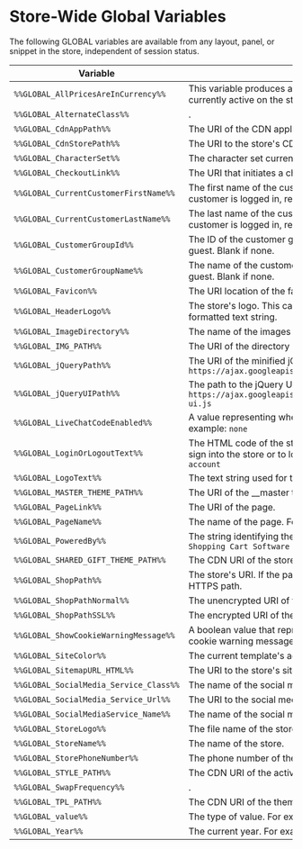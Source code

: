 <h1>Store-Wide Global Variables</h1>


The following GLOBAL variables are available from any layout, panel, or snippet in the store, independent of session status.

| Variable | Description |
| --- | --- |
| `%%GLOBAL_AllPricesAreInCurrency%%` | This variable produces a text string that identifies the currency currently active on the store. For example: <NOBR>`All Prices are in USD`</nobr> |
| `%%GLOBAL_AlternateClass%%` | . |
| `%%GLOBAL_CdnAppPath%%` | The URI of the CDN application. |
| `%%GLOBAL_CdnStorePath%%` | The URI to the store's CDN directory. |
| `%%GLOBAL_CharacterSet%%` | The character set currently active on the store. For example, UTF-8. |
| `%%GLOBAL_CheckoutLink%%` | The URI that initiates a checkout sequence. |
| `%%GLOBAL_CurrentCustomerFirstName%%` | The first name of the customer who is currently logged in. If no customer is logged in, returns: `Guest` |
| `%%GLOBAL_CurrentCustomerLastName%%` | The last name of the customer who is currently logged in. If no customer is logged in, returns no content. |
| `%%GLOBAL_CustomerGroupId%%` | The ID of the customer group for the currently logged-in user or guest. Blank if none. |
| `%%GLOBAL_CustomerGroupName%%` | The name of the customer group for the currently logged-in user or guest. Blank if none. |
| `%%GLOBAL_Favicon%%` | The URI location of the favicon file. |
| `%%GLOBAL_HeaderLogo%%` | The store's logo. This can be either an image file or an HTML-formatted text string. |
| `%%GLOBAL_ImageDirectory%%` | The name of the images directory. |
| `%%GLOBAL_IMG_PATH%%` | The URI of the directory in which the site's image files reside. |
| `%%GLOBAL_jQueryPath%%` | The URI of the minified jQuery library in use. For example:<br>`https://ajax.googleapis.com/ajax/libs/jquery/1.7.2/jquery.min.js` |
| `%%GLOBAL_jQueryUIPath%%` | The path to the jQuery UI script. For example:<br> `https://ajax.googleapis.com/ajax/libs/jqueryui/1.8.18/jquery-ui.js` |
| `%%GLOBAL_LiveChatCodeEnabled%%` | A value representing whether Live Chat is enabled or disabled. For example: `none` |
| `%%GLOBAL_LoginOrLogoutText%%` | The HTML code of the string (including links) providing the option to sign into the store or to log out. For example: <NOBR>`Sign in or Create an account`</nobr> |
| `%%GLOBAL_LogoText%%` | The text string used for the store logo. |
| `%%GLOBAL_MASTER_THEME_PATH%%` | The URI of the __master theme directory. |
| `%%GLOBAL_PageLink%%` | The URI of the page. |
| `%%GLOBAL_PageName%%` | The name of the page. For example: <NOBR>`RSS Syndication`</nobr> |
| `%%GLOBAL_PoweredBy%%` | The string identifying the software used by the store. For example: `Shopping Cart Software by BigCommerce` |
| `%%GLOBAL_SHARED_GIFT_THEME_PATH%%` | The CDN URI of the store's gift themes. |
| `%%GLOBAL_ShopPath%%` | The store's URI. If the page is protected with TLS/SSL, this will be an HTTPS path. |
| `%%GLOBAL_ShopPathNormal%%` | The unencrypted URI of the store, prefixed with HTTP. |
| `%%GLOBAL_ShopPathSSL%%` | The encrypted URI of the store, prefixed with HTTPS. |
| `%%GLOBAL_ShowCookieWarningMessage%%` | A boolean value that represents whether or not the display of a cookie warning message is enabled or disabled. |
| `%%GLOBAL_SiteColor%%` | The current template's active color scheme. |
| `%%GLOBAL_SitemapURL_HTML%%` | The URI to the store's site map directory. |
| `%%GLOBAL_SocialMedia_Service_Class%%` | The name of the social media class. For example: `#FFFFFF` |
| `%%GLOBAL_SocialMedia_Service_Url%%` | The URI to the social media service. |
| `%%GLOBAL_SocialMediaService_Name%%` | The name of the social media service. For example: `LinkedIn` |
| `%%GLOBAL_StoreLogo%%` | The file name of the store logo image. |
| `%%GLOBAL_StoreName%%` | The name of the store. |
| `%%GLOBAL_StorePhoneNumber%%` | The phone number of the store. |
| `%%GLOBAL_STYLE_PATH%%` | The CDN URI of the active theme's styles directory. |
| `%%GLOBAL_SwapFrequency%%` | . |
| `%%GLOBAL_TPL_PATH%%` | The CDN URI of the theme. |
| `%%GLOBAL_value%%` | The type of value. For example: `Array` |
| `%%GLOBAL_Year%%` | The current year. For example: `2015` |

